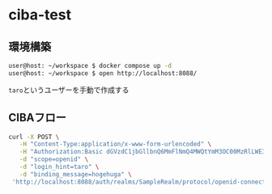 # ciba-test

## 環境構築
```bash
user@host: ~/workspace $ docker compose up -d
user@host: ~/workspace $ open http://localhost:8088/
```

`taro`というユーザーを手動で作成する

## CIBAフロー

```bash
curl -X POST \
   -H "Content-Type:application/x-www-form-urlencoded" \
   -H "Authorization:Basic dGVzdC1jbGllbnQ6MmFlNmQ4MWQtYmM3OC00MzRlLWE3YjgtOTg1OTIxZTBkNDdi" \
   -d "scope=openid" \
   -d "login_hint=taro" \
   -d "binding_message=hogehuga" \
 'http://localhost:8088/auth/realms/SampleRealm/protocol/openid-connect/ext/ciba/auth'

```